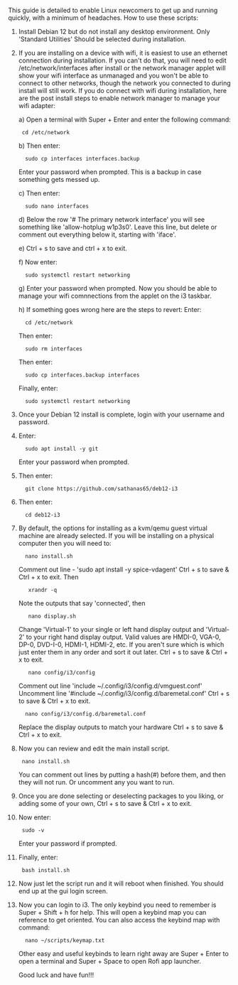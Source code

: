 This guide is detailed to enable Linux newcomers to get up and running quickly, with a minimum of headaches. How to use these scripts:

1. Install Debian 12 but do not install any desktop environment. Only 'Standard Utilities' Should be selected during installation.
2. If you are installing on a device with wifi, it is easiest to use an ethernet connection during installation. 
   If you can't do that, you will need to edit /etc/network/interfaces after install or the network manager applet will show your
   wifi interface as unmanaged and you won't be able to connect to other networks, though the network you connected to during install
   will still work. If you do connect with wifi during installation, here are the post install steps to enable network manager to manage
   your wifi adapter:
   
     a) Open a terminal with Super + Enter and enter the following command:
   
        cd /etc/network
   
     b) Then enter:
   
         sudo cp interfaces interfaces.backup
      Enter your password when prompted. This is a backup in case something gets messed up.
   
     c) Then enter:

         sudo nano interfaces
     d) Below the row '# The primary network interface' you will see something like 'allow-hotplug w1p3s0'. Leave this line, but delete
        or comment out everything below it, starting with 'iface'.
   
     e) Ctrl + s to save and ctrl + x to exit.
   
     f) Now enter:

         sudo systemctl restart networking
   
     g) Enter your password when prompted. Now you should be able to manage your wifi comnnections from the applet on the i3 taskbar.
   
     h) If something goes wrong here are the steps to revert:
   Enter:
   
         cd /etc/network
   Then enter:

         sudo rm interfaces
   
   Then enter:

         sudo cp interfaces.backup interfaces
   Finally, enter:
   
         sudo systemctl restart networking
   
3. Once your Debian 12 install is complete, login with your username and password.
4. Enter:

         sudo apt install -y git
   
   Enter your password when prompted. 
6. Then enter:

         git clone https://github.com/sathanas65/deb12-i3
   
8. Then enter:

         cd deb12-i3
   
9. By default, the options for installing as a kvm/qemu guest virtual machine are already selected. If you will be installing on a physical computer
    then you will need to:

         nano install.sh

   Comment out line - 'sudo apt install -y spice-vdagent'
   Ctrl + s to save & Ctrl + x to exit.
   Then

          xrandr -q

    Note the outputs that say 'connected', then

          nano display.sh
    
    Change 'Virtual-1' to your single or left hand display output and 'Virtual-2' to your right hand display output.
    Valid values are HMDI-0, VGA-0, DP-0, DVD-I-0, HDMI-1, HDMI-2, etc. If you aren't sure which is which just enter them in any order and sort it out later.
    Ctrl + s to save & Ctrl + x to exit.

          nano config/i3/config
   
   Comment out line 'include ~/.config/i3/config.d/vmguest.conf'
   Uncomment line '#include ~/.config/i3/config.d/baremetal.conf'
   Ctrl + s to save & Ctrl + x to exit.

         nano config/i3/config.d/baremetal.conf
   
   Replace the display outputs to match your hardware
   Ctrl + s to save & Ctrl + x to exit.

10. Now you can review and edit the main install script.

         nano install.sh

    You can comment out lines by putting a hash(#) before them, and then they will not run. Or uncomment any you want to run.
    
11. Once you are done selecting or deselecting packages to you liking, or adding some of your own, Ctrl + s to save & Ctrl + x to exit.
12. Now enter:

         sudo -v
    
    Enter your password if prompted.
13. Finally, enter:

         bash install.sh
    
14. Now just let the script run and it will reboot when finished. You should end up at the gui login screen.
15. Now you can login to i3. The only keybind you need to remember is Super + Shift + h for help. This will open a keybind map you can reference to
    get oriented. You can also access the keybind map with command:

          nano ~/scripts/keymap.txt

    Other easy and useful keybinds to learn right away are Super + Enter to open a terminal and Super + Space to open Rofi app launcher.
    
    Good luck and have fun!!!
